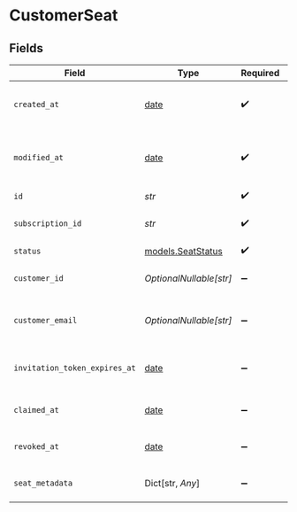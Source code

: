# CustomerSeat


## Fields

| Field                                                                | Type                                                                 | Required                                                             | Description                                                          |
| -------------------------------------------------------------------- | -------------------------------------------------------------------- | -------------------------------------------------------------------- | -------------------------------------------------------------------- |
| `created_at`                                                         | [date](https://docs.python.org/3/library/datetime.html#date-objects) | :heavy_check_mark:                                                   | Creation timestamp of the object.                                    |
| `modified_at`                                                        | [date](https://docs.python.org/3/library/datetime.html#date-objects) | :heavy_check_mark:                                                   | Last modification timestamp of the object.                           |
| `id`                                                                 | *str*                                                                | :heavy_check_mark:                                                   | The seat ID                                                          |
| `subscription_id`                                                    | *str*                                                                | :heavy_check_mark:                                                   | The subscription ID                                                  |
| `status`                                                             | [models.SeatStatus](../models/seatstatus.md)                         | :heavy_check_mark:                                                   | N/A                                                                  |
| `customer_id`                                                        | *OptionalNullable[str]*                                              | :heavy_minus_sign:                                                   | The assigned customer ID                                             |
| `customer_email`                                                     | *OptionalNullable[str]*                                              | :heavy_minus_sign:                                                   | The assigned customer email                                          |
| `invitation_token_expires_at`                                        | [date](https://docs.python.org/3/library/datetime.html#date-objects) | :heavy_minus_sign:                                                   | When the invitation token expires                                    |
| `claimed_at`                                                         | [date](https://docs.python.org/3/library/datetime.html#date-objects) | :heavy_minus_sign:                                                   | When the seat was claimed                                            |
| `revoked_at`                                                         | [date](https://docs.python.org/3/library/datetime.html#date-objects) | :heavy_minus_sign:                                                   | When the seat was revoked                                            |
| `seat_metadata`                                                      | Dict[str, *Any*]                                                     | :heavy_minus_sign:                                                   | Additional metadata for the seat                                     |